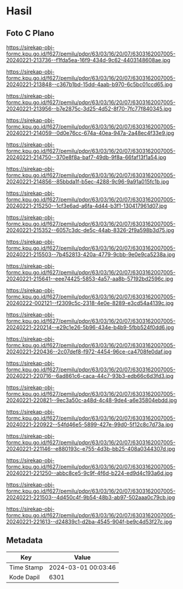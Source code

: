# Hasil

## Foto C Plano

https://sirekap-obj-formc.kpu.go.id/f627/pemilu/pdpr/63/03/16/20/07/6303162007005-20240221-213736--f1fda5ea-16f9-434d-9c62-4403148608ae.jpg

https://sirekap-obj-formc.kpu.go.id/f627/pemilu/pdpr/63/03/16/20/07/6303162007005-20240221-213848--c367b1bd-15dd-4aab-b970-6c5bc01ccd65.jpg

https://sirekap-obj-formc.kpu.go.id/f627/pemilu/pdpr/63/03/16/20/07/6303162007005-20240221-213956--b7e2875c-3d25-4d52-8f70-7fc77f840345.jpg

https://sirekap-obj-formc.kpu.go.id/f627/pemilu/pdpr/63/03/16/20/07/6303162007005-20240221-214059--0d0e76cc-674a-40ea-947a-2a48ec4f33e9.jpg

https://sirekap-obj-formc.kpu.go.id/f627/pemilu/pdpr/63/03/16/20/07/6303162007005-20240221-214750--370e8f8a-baf7-49db-9f8a-66faf13f1a54.jpg

https://sirekap-obj-formc.kpu.go.id/f627/pemilu/pdpr/63/03/16/20/07/6303162007005-20240221-214856--85bbda1f-b5ec-4288-9c96-9a91a015fc1b.jpg

https://sirekap-obj-formc.kpu.go.id/f627/pemilu/pdpr/63/03/16/20/07/6303162007005-20240221-215250--1cf3e6ad-a6fa-4d44-b3f1-130417961d07.jpg

https://sirekap-obj-formc.kpu.go.id/f627/pemilu/pdpr/63/03/16/20/07/6303162007005-20240221-215352--6057c3dc-de5c-44ab-8326-2f9a598b3d75.jpg

https://sirekap-obj-formc.kpu.go.id/f627/pemilu/pdpr/63/03/16/20/07/6303162007005-20240221-215503--7b452813-420a-4779-9cbb-9e0e9ca5238a.jpg

https://sirekap-obj-formc.kpu.go.id/f627/pemilu/pdpr/63/03/16/20/07/6303162007005-20240221-215641--eee74425-5853-4a57-aa8b-57192bd2596c.jpg

https://sirekap-obj-formc.kpu.go.id/f627/pemilu/pdpr/63/03/16/20/07/6303162007005-20240222-002121--f2309c5c-2318-4e0e-8289-e3cd54a4139c.jpg

https://sirekap-obj-formc.kpu.go.id/f627/pemilu/pdpr/63/03/16/20/07/6303162007005-20240221-220214--e29c1e26-5b96-434e-b4b9-5fbb524f0dd6.jpg

https://sirekap-obj-formc.kpu.go.id/f627/pemilu/pdpr/63/03/16/20/07/6303162007005-20240221-220436--2c07def8-f972-4454-96ce-ca4708fe0daf.jpg

https://sirekap-obj-formc.kpu.go.id/f627/pemilu/pdpr/63/03/16/20/07/6303162007005-20240221-220716--6ad861c6-caca-44c7-93b3-edb66c6d3fd3.jpg

https://sirekap-obj-formc.kpu.go.id/f627/pemilu/pdpr/63/03/16/20/07/6303162007005-20240221-220821--9ec3a50c-a48d-4c48-9de4-a6e35804ebdd.jpg

https://sirekap-obj-formc.kpu.go.id/f627/pemilu/pdpr/63/03/16/20/07/6303162007005-20240221-220922--54fd46e5-5899-427e-99d0-5f12c8c7d73a.jpg

https://sirekap-obj-formc.kpu.go.id/f627/pemilu/pdpr/63/03/16/20/07/6303162007005-20240221-221146--e880193c-e755-4d3b-bb25-408a0344307d.jpg

https://sirekap-obj-formc.kpu.go.id/f627/pemilu/pdpr/63/03/16/20/07/6303162007005-20240221-221250--abbc8ce5-9c9f-4f6d-b224-ed9d4c193a6d.jpg

https://sirekap-obj-formc.kpu.go.id/f627/pemilu/pdpr/63/03/16/20/07/6303162007005-20240221-221503--4d450c4f-9b54-48b3-ab97-502aaa0c79cb.jpg

https://sirekap-obj-formc.kpu.go.id/f627/pemilu/pdpr/63/03/16/20/07/6303162007005-20240221-221613--d24839c1-d2ba-4545-904f-be9c4d53f27c.jpg


## Metadata

| Key        | Value               |
| ---------- | ------------------- |
| Time Stamp | 2024-03-01 00:03:46 |
| Kode Dapil | 6301                |



